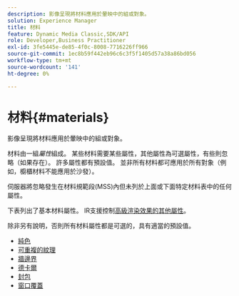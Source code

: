 ```yaml
---
description: 影像呈現將材料應用於暈映中的組或對象。
solution: Experience Manager
title: 材料
feature: Dynamic Media Classic,SDK/API
role: Developer,Business Practitioner
exl-id: 3fe5445e-de85-4f0c-8008-7716226ff966
source-git-commit: 1ec8b59f442eb96c6c3f5f1405d57a38a86bd056
workflow-type: tm+mt
source-wordcount: '141'
ht-degree: 0%

---
```


# 材料{#materials}

影像呈現將材料應用於暈映中的組或對象。

材料由一組&#x200B;*屬性*&#x200B;組成。 某些材料需要某些屬性，其他屬性為可選屬性，有些則忽略（如果存在）。 許多屬性都有預設值。 並非所有材料都可應用於所有對象（例如，櫥櫃材料不能應用於沙發）。

伺服器將忽略發生在材料規範段(MSS)內但未列於上面或下面特定材料表中的任何屬性。

下表列出了基本材料屬性。 IR支援控制[高級渲染效果的其他屬性](../../../../../../ir-api/http-protocol/image-rendering-api-ref/c-ir-http-protocol-ref/c-ir-http-protocol-syntax-and-features/c-ir-advanced-render-effects/c-ir-advanced-render-effects.md#concept-bf8b6d8460244b9cacc7f4a3df4c5281)。

除非另有說明，否則所有材料屬性都是可選的，具有適當的預設值。

* [純色](r-ir-solid-colors.md)
* [可重複的紋理](r-ir-repeatable-textures.md)
* [牆邊界](r-ir-wall-borders.md)
* [德卡爾](r-ir-decals.md)
* [封包](r-ir-cabinets.md)
* [窗口覆蓋](r-ir-window-coverings.md)
